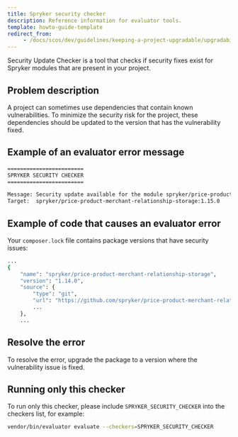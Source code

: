 ```yaml
---
title: Spryker security checker
description: Reference information for evaluator tools.
template: howto-guide-template
redirect_from:
     - /docs/scos/dev/guidelines/keeping-a-project-upgradable/upgradability-guidelines/security.html
---
```


Security Update Checker is a tool that checks if security fixes exist for Spryker modules that are present in your project.

## Problem description

A project can sometimes use dependencies that contain known vulnerabilities. To minimize the security risk for the project, these dependencies should be updated to the version that has the vulnerability fixed.

## Example of an evaluator error message

```bash
========================
SPRYKER SECURITY CHECKER
========================

Message: Security update available for the module spryker/price-product-merchant-relationship-storage, actual version 1.14.0
Target:  spryker/price-product-merchant-relationship-storage:1.15.0
```

## Example of code that causes an evaluator error

Your `composer.lock` file contains package versions that have security issues:

```bash
...
{
    "name": "spryker/price-product-merchant-relationship-storage",
    "version": "1.14.0",
    "source": {
        "type": "git",
        "url": "https://github.com/spryker/price-product-merchant-relationship-storage.git",
        ...
    },
    ...
````

## Resolve the error
To resolve the error, upgrade the package to a version where the vulnerability issue is fixed.

## Running only this checker
To run only this checker, please include `SPRYKER_SECURITY_CHECKER` into the checkers list, for example:
```bash
vendor/bin/evaluator evaluate --checkers=SPRYKER_SECURITY_CHECKER
```

